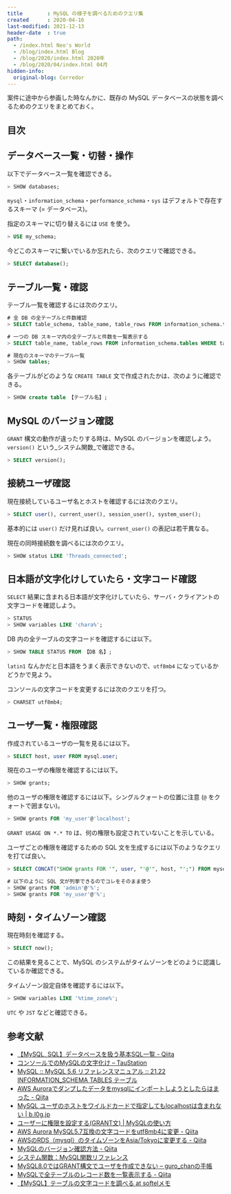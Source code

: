 ```yaml
---
title        : MySQL の様子を調べるためのクエリ集
created      : 2020-04-16
last-modified: 2021-12-13
header-date  : true
path:
  - /index.html Neo's World
  - /blog/index.html Blog
  - /blog/2020/index.html 2020年
  - /blog/2020/04/index.html 04月
hidden-info:
  original-blog: Corredor
---
```


案件に途中から参画した時なんかに、既存の MySQL データベースの状態を調べるためのクエリをまとめておく。

## 目次

## データベース一覧・切替・操作

以下でデータベース一覧を確認できる。

```sql
> SHOW databases;
```

`mysql`・`information_schema`・`performance_schema`・`sys` はデフォルトで存在するスキーマ (= データベース)。

指定のスキーマに切り替えるには `USE` を使う。

```sql
> USE my_schema;
```

今どこのスキーマに繋いでいるか忘れたら、次のクエリで確認できる。

```sql
> SELECT database();
```

## テーブル一覧・確認

テーブル一覧を確認するには次のクエリ。

```sql
# 全 DB の全テーブルと件数確認
> SELECT table_schema, table_name, table_rows FROM information_schema.tables;

# 一つの DB スキーマ内の全テーブルと件数を一覧表示する
> SELECT table_name, table_rows FROM information_schema.tables WHERE table_schema = '【スキーマ名】';

# 現在のスキーマのテーブル一覧
> SHOW tables;
```

各テーブルがどのような `CREATE TABLE` 文で作成されたかは、次のように確認できる。

```sql
> SHOW create table 【テーブル名】;
```

## MySQL のバージョン確認

`GRANT` 構文の動作が違ったりする時は、MySQL のバージョンを確認しよう。`version()` という_システム関数_で確認できる。

```sql
> SELECT version();
```

## 接続ユーザ確認

現在接続しているユーザ名とホストを確認するには次のクエリ。

```sql
> SELECT user(), current_user(), session_user(), system_user();
```

基本的には `user()` だけ見れば良い。`current_user()` の表記は若干異なる。

現在の同時接続数を調べるには次のクエリ。

```sql
> SHOW status LIKE 'Threads_connected';
```

## 日本語が文字化けしていたら・文字コード確認

`SELECT` 結果に含まれる日本語が文字化けしていたら、サーバ・クライアントの文字コードを確認しよう。

```sql
> STATUS
> SHOW variables LIKE 'chara%';
```

DB 内の全テーブルの文字コードを確認するには以下。

```sql
> SHOW TABLE STATUS FROM 【DB 名】;
```

`latin1` なんかだと日本語をうまく表示できないので、`utf8mb4` になっているかどうかで見よう。

コンソールの文字コードを変更するには次のクエリを打つ。

```sql
> CHARSET utf8mb4;
```

## ユーザ一覧・権限確認

作成されているユーザの一覧を見るには以下。

```sql
> SELECT host, user FROM mysql.user;
```

現在のユーザの権限を確認するには以下。

```sql
> SHOW grants;
```

他のユーザの権限を確認するには以下。シングルクォートの位置に注意 (`@` をクォートで囲まない)。

```sql
> SHOW grants FOR 'my_user'@'localhost';
```

`GRANT USAGE ON *.* TO` は、何の権限も設定されていないことを示している。

ユーザごとの権限を確認するための SQL 文を生成するには以下のようなクエリを打てば良い。

```sql
> SELECT CONCAT("SHOW grants FOR '", user, "'@'", host, "';") FROM mysql.user ORDER BY host, user;

# 以下のように SQL 文が列挙できるのでコレをそのまま使う
> SHOW grants FOR 'admin'@'%';
> SHOW grants FOR 'my_user'@'%';
```

## 時刻・タイムゾーン確認

現在時刻を確認する。

```sql
> SELECT now();
```

この結果を見ることで、MySQL のシステムがタイムゾーンをどのように認識しているか確認できる。

タイムゾーン設定自体を確認するには以下。

```sql
> SHOW variables LIKE '%time_zone%';
```

`UTC` や `JST` などと確認できる。

## 参考文献

- [【MySQL, SQL】データベースを扱う基本SQL一覧 - Qiita](https://qiita.com/knife0125/items/bb095a85d1a5d3c8f706)
- [コンソールでのMySQLの文字化け – TauStation](http://taustation.com/mysql-garbled-characters/)
- [MySQL :: MySQL 5.6 リファレンスマニュアル :: 21.22 INFORMATION_SCHEMA TABLES テーブル](https://dev.mysql.com/doc/refman/5.6/ja/tables-table.html)
- [AWS Auroraでダンプしたデータをmysqlにインポートしようとしたらはまった - Qiita](https://qiita.com/maromaro0013/items/6544bfbbc817a8178fd8)
- [MySQL ユーザのホストをワイルドカードで指定してもlocalhostは含まれない | b.l0g.jp](https://b.l0g.jp/mysql/user-at-localhost/)
- [ユーザーに権限を設定する(GRANT文) | MySQLの使い方](https://www.dbonline.jp/mysql/user/index6.html)
- [AWS Aurora MySQL5.7互換の文字コードをutf8mb4に変更 - Qiita](https://qiita.com/shohein/items/ed192526f68ceb1ec60b)
- [AWSのRDS（mysql）のタイムゾーンをAsia/Tokyoに変更する - Qiita](https://qiita.com/chokosuki4400/items/8a37fb6e2c4f71c0bb42)
- [MySQLのバージョン確認方法 - Qiita](https://qiita.com/haxpig/items/b270acb9550efddd5fe5)
- [システム関数：MySQL関数リファレンス](http://db.yulib.com/mysql/c8.html)
- [MySQL8.0ではGRANT構文でユーザを作成できない – guro_chanの手帳](https://www7390uo.sakura.ne.jp/wordpress/archives/456)
- [MySQLで全テーブルのレコード数を一覧表示する - Qiita](https://qiita.com/isobecky74/items/6efff247484f8e4fccae)
- [【MySQL】テーブルの文字コードを調べる at softelメモ](https://www.softel.co.jp/blogs/tech/archives/1470)
